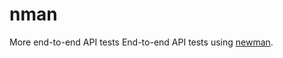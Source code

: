 # nman
More end-to-end API tests
End-to-end API tests using [newman](https://github.com/postmanlabs/newman).
